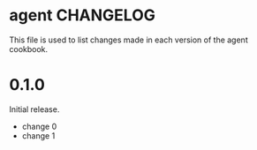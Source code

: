 # agent CHANGELOG

This file is used to list changes made in each version of the agent cookbook.

# 0.1.0

Initial release.

- change 0
- change 1

